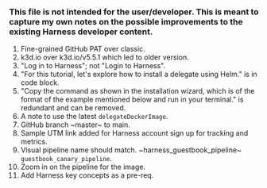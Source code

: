 ### This file is not intended for the user/developer. This is meant to capture my own notes on the possible improvements to the existing Harness developer content.

1. Fine-grained GitHub PAT over classic.
2. k3d.io over k3d.io/v5.5.1 which led to older version.
3. "Log in to Harness"; not "Login to Harness".
4. "For this tutorial, let's explore how to install a delegate using Helm." is in code block.
5. "Copy the command as shown in the installation wizard, which is of the format of the example mentioned below and run in your terminal." is redundant and can be removed.
6. A note to use the latest `delegateDockerImage`.
7. GitHub branch ~master~ to main.
8. Sample UTM link added for Harness account sign up for tracking and metrics.
9. Visual pipeline name should match. ~harness_guestbook_pipeline~ `guestbook_canary_pipeline`.
10. Zoom in on the pipeline for the image.
11. Add Harness key concepts as a pre-req.
